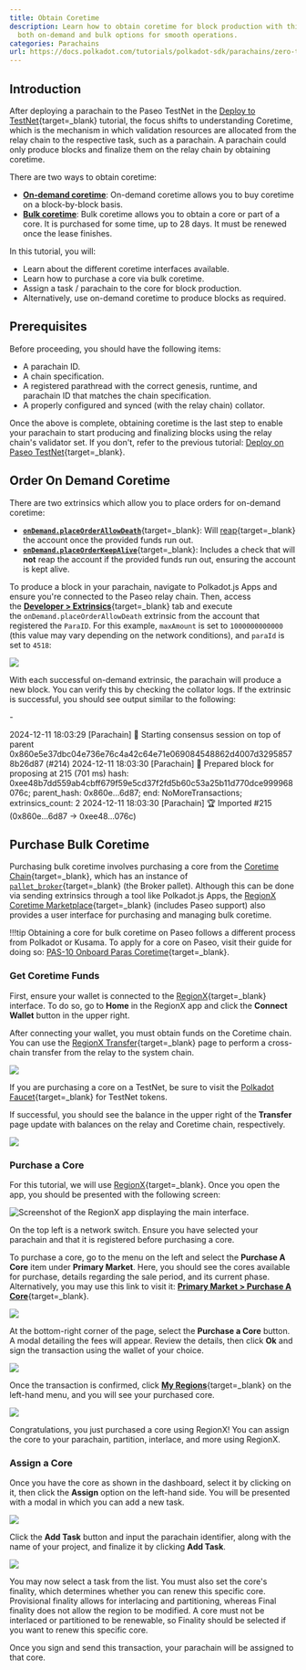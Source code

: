 ```yaml
---
title: Obtain Coretime
description: Learn how to obtain coretime for block production with this guide, covering
  both on-demand and bulk options for smooth operations.
categories: Parachains
url: https://docs.polkadot.com/tutorials/polkadot-sdk/parachains/zero-to-hero/obtain-coretime/
---
```


## Introduction

After deploying a parachain to the Paseo TestNet in the [Deploy to TestNet](/tutorials/polkadot-sdk/parachains/zero-to-hero/deploy-to-testnet/){target=\_blank} tutorial, the focus shifts to understanding Coretime, which is the mechanism in which validation resources are allocated from the relay chain to the respective task, such as a parachain. A parachain could only produce blocks and finalize them on the relay chain by obtaining coretime.

There are two ways to obtain coretime:

- **[On-demand coretime](#order-on-demand-coretime)**: On-demand coretime allows you to buy coretime on a block-by-block basis.
- **[Bulk coretime](#purchase-bulk-coretime)**: Bulk coretime allows you to obtain a core or part of a core. It is purchased for some time, up to 28 days. It must be renewed once the lease finishes.

In this tutorial, you will:

- Learn about the different coretime interfaces available.
- Learn how to purchase a core via bulk coretime.
- Assign a task / parachain to the core for block production.
- Alternatively, use on-demand coretime to produce blocks as required.

## Prerequisites 

Before proceeding, you should have the following items:

- A parachain ID.
- A chain specification.
- A registered parathread with the correct genesis, runtime, and parachain ID that matches the chain specification.
- A properly configured and synced (with the relay chain) collator.

Once the above is complete, obtaining coretime is the last step to enable your parachain to start producing and finalizing blocks using the relay chain's validator set. If you don't, refer to the previous tutorial: [Deploy on Paseo TestNet](/tutorials/polkadot-sdk/parachains/zero-to-hero/deploy-to-testnet/){target=\_blank}.

## Order On Demand Coretime

There are two extrinsics which allow you to place orders for on-demand coretime:

- [**`onDemand.placeOrderAllowDeath`**](https://paritytech.github.io/polkadot-sdk/master/polkadot_runtime_parachains/on_demand/pallet/dispatchables/fn.place_order_allow_death.html){target=\_blank}: Will [reap](https://wiki.polkadot.com/learn/learn-accounts/#existential-deposit-and-reaping){target=\_blank} the account once the provided funds run out.
- [**`onDemand.placeOrderKeepAlive`**](https://paritytech.github.io/polkadot-sdk/master/polkadot_runtime_parachains/on_demand/pallet/dispatchables/fn.place_order_keep_alive.html){target=\_blank}: Includes a check that will **not** reap the account if the provided funds run out, ensuring the account is kept alive.

To produce a block in your parachain, navigate to Polkadot.js Apps and ensure you're connected to the Paseo relay chain. Then, access the [**Developer > Extrinsics**](https://polkadot.js.org/apps/#/extrinsics){target=\_blank} tab and execute the `onDemand.placeOrderAllowDeath` extrinsic from the account that registered the `ParaID`. For this example, `maxAmount` is set to `1000000000000` (this value may vary depending on the network conditions), and `paraId` is set to `4518`:

![](/images/tutorials/polkadot-sdk/parachains/zero-to-hero/obtain-coretime/obtain-coretime-9.webp)

With each successful on-demand extrinsic, the parachain will produce a new block. You can verify this by checking the collator logs. If the extrinsic is successful, you should see output similar to the following:

-<div id="termynal" data-termynal>
  <span data-ty="progress">2024-12-11 18:03:29 [Parachain] 🙌 Starting consensus session on top of parent </span>
  <span data-ty="progress">0x860e5e37dbc04e736e76c4a42c64e71e069084548862d4007d32958578b26d87 (#214) </span>
  <span data-ty="progress">2024-12-11 18:03:30 [Parachain] 🎁 Prepared block for proposing at 215 (701 ms) hash: </span>
  <span data-ty="progress">0xee48b7dd559ab4cbff679f59e5cd37f2fd5b60c53a25b11d770dce999968076c; parent_hash: 0x860e…6d87; end: NoMoreTransactions; extrinsics_count: 2 </span>
  <span data-ty="progress">2024-12-11 18:03:30 [Parachain] 🏆 Imported #215 (0x860e…6d87 → 0xee48…076c)</span>
</div>


## Purchase Bulk Coretime

Purchasing bulk coretime involves purchasing a core from the [Coretime Chain](/polkadot-protocol/architecture/system-chains/coretime/){target=\_blank}, which has an instance of [`pallet_broker`](https://paritytech.github.io/polkadot-sdk/master/pallet_broker/index.html){target=\_blank} (the Broker pallet). Although this can be done via sending extrinsics through a tool like Polkadot.js Apps, the [RegionX Coretime Marketplace](https://app.regionx.tech){target=\_blank} (includes Paseo support) also provides a user interface for purchasing and managing bulk coretime.
  
!!!tip
    Obtaining a core for bulk coretime on Paseo follows a different process from Polkadot or Kusama. To apply for a core on Paseo, visit their guide for doing so: [PAS-10 Onboard Paras Coretime](https://github.com/paseo-network/paseo-action-submission/blob/main/pas/PAS-10-Onboard-paras-coretime.md#summary){target=\_blank}. 

### Get Coretime Funds

First, ensure your wallet is connected to the [RegionX](https://app.regionx.tech){target=\_blank} interface. To do so, go to **Home** in the RegionX app and click the **Connect Wallet** button in the upper right.

After connecting your wallet, you must obtain funds on the Coretime chain. You can use the [RegionX Transfer](https://app.regionx.tech/transfer){target=\_blank} page to perform a cross-chain transfer from the relay to the system chain.

![](/images/tutorials/polkadot-sdk/parachains/zero-to-hero/obtain-coretime/obtain-coretime-1.webp)

If you are purchasing a core on a TestNet, be sure to visit the [Polkadot Faucet](https://faucet.polkadot.io/westend){target=\_blank} for TestNet tokens.

If successful, you should see the balance in the upper right of the **Transfer** page update with balances on the relay and Coretime chain, respectively.

![](/images/tutorials/polkadot-sdk/parachains/zero-to-hero/obtain-coretime/obtain-coretime-2.webp)

### Purchase a Core

For this tutorial, we will use [RegionX](https://app.regionx.tech){target=\_blank}. Once you open the app, you should be presented with the following screen:

![Screenshot of the RegionX app displaying the main interface.](/images/tutorials/polkadot-sdk/parachains/zero-to-hero/obtain-coretime/obtain-coretime-3.webp)

On the top left is a network switch. Ensure you have selected your parachain and that it is registered before purchasing a core.

To purchase a core, go to the menu on the left and select the **Purchase A Core** item under **Primary Market**. Here, you should see the cores available for purchase, details regarding the sale period, and its current phase. Alternatively, you may use this link to visit it: [**Primary Market > Purchase A Core**](https://app.regionx.tech/purchase){target=\_blank}.

![](/images/tutorials/polkadot-sdk/parachains/zero-to-hero/obtain-coretime/obtain-coretime-4.webp)

At the bottom-right corner of the page, select the **Purchase a Core** button. A modal detailing the fees will appear. Review the details, then click **Ok** and sign the transaction using the wallet of your choice.

![](/images/tutorials/polkadot-sdk/parachains/zero-to-hero/obtain-coretime/obtain-coretime-5.webp)

Once the transaction is confirmed, click [**My Regions**](https://app.regionx.tech/regions){target=\_blank} on the left-hand menu, and you will see your purchased core.

![](/images/tutorials/polkadot-sdk/parachains/zero-to-hero/obtain-coretime/obtain-coretime-6.webp)

Congratulations, you just purchased a core using RegionX! You can assign the core to your parachain, partition, interlace, and more using RegionX.

### Assign a Core

Once you have the core as shown in the dashboard, select it by clicking on it, then click the **Assign** option on the left-hand side. You will be presented with a modal in which you can add a new task.

![](/images/tutorials/polkadot-sdk/parachains/zero-to-hero/obtain-coretime/obtain-coretime-7.webp)

Click the **Add Task** button and input the parachain identifier, along with the name of your project, and finalize it by clicking **Add Task**.

![](/images/tutorials/polkadot-sdk/parachains/zero-to-hero/obtain-coretime/obtain-coretime-8.webp)

You may now select a task from the list. You must also set the core's finality, which determines whether you can renew this specific core. Provisional finality allows for interlacing and partitioning, whereas Final finality does not allow the region to be modified. A core must not be interlaced or partitioned to be renewable, so Finality should be selected if you want to renew this specific core.

Once you sign and send this transaction, your parachain will be assigned to that core.
